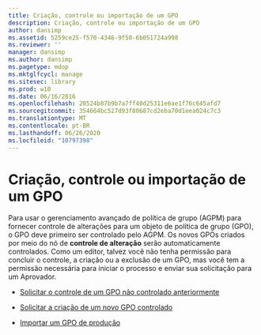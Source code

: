 ```yaml
---
title: Criação, controle ou importação de um GPO
description: Criação, controle ou importação de um GPO
author: dansimp
ms.assetid: 5259ce25-f570-4346-9f50-6b051724a998
ms.reviewer: ''
manager: dansimp
ms.author: dansimp
ms.pagetype: mdop
ms.mktglfcycl: manage
ms.sitesec: library
ms.prod: w10
ms.date: 06/16/2016
ms.openlocfilehash: 20524b87b9b7a7ff40d25311e6ae1f76c645afd7
ms.sourcegitcommit: 354664bc527d93f80687cd2eba70d1eea024c7c3
ms.translationtype: MT
ms.contentlocale: pt-BR
ms.lasthandoff: 06/26/2020
ms.locfileid: "10797398"
---
```

# Criação, controle ou importação de um GPO


Para usar o gerenciamento avançado de política de grupo (AGPM) para fornecer controle de alterações para um objeto de política de grupo (GPO), o GPO deve primeiro ser controlado pelo AGPM. Os novos GPOs criados por meio do nó de **controle de alteração** serão automaticamente controlados. Como um editor, talvez você não tenha permissão para concluir o controle, a criação ou a exclusão de um GPO, mas você tem a permissão necessária para iniciar o processo e enviar sua solicitação para um Aprovador.

-   [Solicitar o controle de um GPO não controlado anteriormente](request-control-of-a-previously-uncontrolled-gpo.md)

-   [Solicitar a criação de um novo GPO controlado](request-the-creation-of-a-new-controlled-gpo.md)

-   [Importar um GPO de produção](import-a-gpo-from-production-editor.md)

 

 





